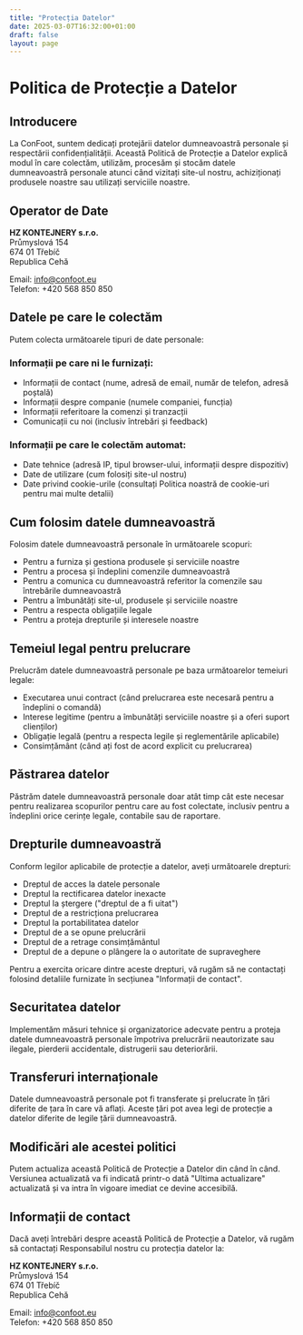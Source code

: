 ```yaml
---
title: "Protecția Datelor"
date: 2025-03-07T16:32:00+01:00
draft: false
layout: page
---
```


# Politica de Protecție a Datelor

## Introducere

La ConFoot, suntem dedicați protejării datelor dumneavoastră personale și respectării confidențialității. Această Politică de Protecție a Datelor explică modul în care colectăm, utilizăm, procesăm și stocăm datele dumneavoastră personale atunci când vizitați site-ul nostru, achiziționați produsele noastre sau utilizați serviciile noastre.

## Operator de Date

**HZ KONTEJNERY s.r.o.**  
Průmyslová 154  
674 01 Třebíč  
Republica Cehă

Email: info@confoot.eu  
Telefon: +420 568 850 850

## Datele pe care le colectăm

Putem colecta următoarele tipuri de date personale:

### Informații pe care ni le furnizați:
- Informații de contact (nume, adresă de email, număr de telefon, adresă poștală)
- Informații despre companie (numele companiei, funcția)
- Informații referitoare la comenzi și tranzacții
- Comunicații cu noi (inclusiv întrebări și feedback)

### Informații pe care le colectăm automat:
- Date tehnice (adresă IP, tipul browser-ului, informații despre dispozitiv)
- Date de utilizare (cum folosiți site-ul nostru)
- Date privind cookie-urile (consultați Politica noastră de cookie-uri pentru mai multe detalii)

## Cum folosim datele dumneavoastră

Folosim datele dumneavoastră personale în următoarele scopuri:

- Pentru a furniza și gestiona produsele și serviciile noastre
- Pentru a procesa și îndeplini comenzile dumneavoastră
- Pentru a comunica cu dumneavoastră referitor la comenzile sau întrebările dumneavoastră
- Pentru a îmbunătăți site-ul, produsele și serviciile noastre
- Pentru a respecta obligațiile legale
- Pentru a proteja drepturile și interesele noastre

## Temeiul legal pentru prelucrare

Prelucrăm datele dumneavoastră personale pe baza următoarelor temeiuri legale:

- Executarea unui contract (când prelucrarea este necesară pentru a îndeplini o comandă)
- Interese legitime (pentru a îmbunătăți serviciile noastre și a oferi suport clienților)
- Obligație legală (pentru a respecta legile și reglementările aplicabile)
- Consimțământ (când ați fost de acord explicit cu prelucrarea)

## Păstrarea datelor

Păstrăm datele dumneavoastră personale doar atât timp cât este necesar pentru realizarea scopurilor pentru care au fost colectate, inclusiv pentru a îndeplini orice cerințe legale, contabile sau de raportare.

## Drepturile dumneavoastră

Conform legilor aplicabile de protecție a datelor, aveți următoarele drepturi:

- Dreptul de acces la datele personale
- Dreptul la rectificarea datelor inexacte
- Dreptul la ștergere ("dreptul de a fi uitat")
- Dreptul de a restricționa prelucrarea
- Dreptul la portabilitatea datelor
- Dreptul de a se opune prelucrării
- Dreptul de a retrage consimțământul
- Dreptul de a depune o plângere la o autoritate de supraveghere

Pentru a exercita oricare dintre aceste drepturi, vă rugăm să ne contactați folosind detaliile furnizate în secțiunea "Informații de contact".

## Securitatea datelor

Implementăm măsuri tehnice și organizatorice adecvate pentru a proteja datele dumneavoastră personale împotriva prelucrării neautorizate sau ilegale, pierderii accidentale, distrugerii sau deteriorării.

## Transferuri internaționale

Datele dumneavoastră personale pot fi transferate și prelucrate în țări diferite de țara în care vă aflați. Aceste țări pot avea legi de protecție a datelor diferite de legile țării dumneavoastră.

## Modificări ale acestei politici

Putem actualiza această Politică de Protecție a Datelor din când în când. Versiunea actualizată va fi indicată printr-o dată "Ultima actualizare" actualizată și va intra în vigoare imediat ce devine accesibilă.

## Informații de contact

Dacă aveți întrebări despre această Politică de Protecție a Datelor, vă rugăm să contactați Responsabilul nostru cu protecția datelor la:

**HZ KONTEJNERY s.r.o.**  
Průmyslová 154  
674 01 Třebíč  
Republica Cehă

Email: info@confoot.eu  
Telefon: +420 568 850 850